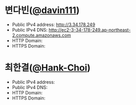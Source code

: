 # 변다빈([@davin111](https://github.com/davin111))
- Public IPv4 address: http://3.34.178.249
- Public IPv4 DNS: http://ec2-3-34-178-249.ap-northeast-2.compute.amazonaws.com
- HTTP Domain:
- HTTPS Domain:

# 최한결([@Hank-Choi](https://github.com/Hank-Choi))
- Public IPv4 address:
- Public IPv4 DNS:
- HTTP Domain:
- HTTPS Domain:
